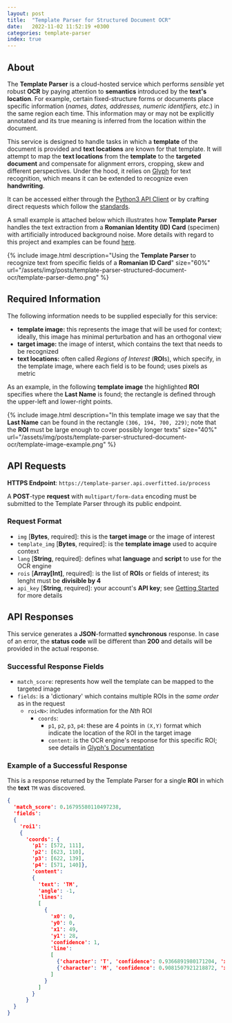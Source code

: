 ```yaml
---
layout: post
title:  "Template Parser for Structured Document OCR"
date:   2022-11-02 11:52:19 +0300
categories: template-parser
index: true
---
```


## About

The **Template Parser** is a cloud-hosted service which performs *sensible* yet robust **OCR** by paying attention to **semantics** introduced by the **text's location**. For example, certain fixed-structure forms or documents place specific information (*names, dates, addresses, numeric identifiers, etc.*) in the same region each time. This information may or may not be explicitly annotated and its true meaning is inferred from the location within the document. 

This service is designed to handle tasks in which a **template** of the document is provided and **text locations** are known for that template. It will attempt to map the **text locations** from the **template** to the **targeted document** and compensate for alignment errors, cropping, skew and different perspectives. Under the hood, it relies on [Glyph](/ocr/glyph-ocr-engine) for text recognition, which means it can be extended to recognize even **handwriting**.

It can be accessed either through the [Python3 API Client](https://github.com/overfitted-io/python-api-client) or by crafting direct requests which follow the [standards](#api-requests).

A small example is attached below which illustrates how **Template Parser** handles the text extraction from a **Romanian Identity (ID) Card** (specimen) with artificially introduced background noise. More details with regard to this project and examples can be found [here](/template-parser/text-extraction-romanian-id-cards-ocr).

{% include image.html
            description="Using the **Template Parser** to recognize text from specific fields of a **Romanian ID Card**"
            size="60%"
            url="/assets/img/posts/template-parser-structured-document-ocr/template-parser-demo.png" %}

## Required Information

The following information needs to be supplied especially for this service:
* **template image:** this represents the image that will be used for context; ideally, this image has minimal perturbation and has an orthogonal view
* **target image:** the image of interst, which contains the text that needs to be recognized
* **text locations:** often called *Regions of Interest* (**ROI**s), which specify, in the template image, where each field is to be found; uses pixels as metric

As an example, in the following **template image** the highlighted **ROI** specifies where the **Last Name** is found; the rectangle is defined through the upper-left and lower-right points.

{% include image.html
            description="In this template image we say that the **Last Name** can be found in the rectangle `(306, 194, 700, 229)`; note that the **ROI** must be large enough to cover possibly longer texts"
            size="40%"
            url="/assets/img/posts/template-parser-structured-document-ocr/template-image-example.png" %}

## API Requests

**HTTPS Endpoint**: `https://template-parser.api.overfitted.io/process`

A **POST**-type **request** with `multipart/form-data` encoding must be submitted to the Template Parser through its public endpoint. 

### Request Format

* `img` [**Bytes**, required]: this is the **target image** or the image of interest
* `template_img` [**Bytes**, required]: is the **template image** used to acquire context
* `lang` [**String**, required]: defines what **language** and **script** to use for the OCR engine
* `rois` [**Array[Int]**, required]: is the list of **ROI**s or fields of interest; its lenght must be **divisible by 4** 
* `api_key` [**String**, required]: your account's **API key**; see [Getting Started](/getting-started) for more details

## API Responses

This service generates a **JSON**-formatted **synchronous** response. In case of an error, the **status code** will be different than **200** and details will be provided in the actual response.

### Successful Response Fields

* `match_score`: represents how well the template can be mapped to the targeted image 
* `fields`: is a 'dictionary' which contains multiple ROIs in the *same order* as in the request
  * `roi<N>`: includes information for the *Nth* ROI
    * `coords`: 
      * `p1`, `p2`, `p3`, `p4`: these are 4 points in `(X,Y)` format which indicate the location of the ROI in the target image 
      * `content`: is the OCR engine's response for this specific ROI; see details in [Glyph's Documentation](/ocr/glyph-ocr-engine#successful-response-fields) 

### Example of a Successful Response

This is a response returned by the Template Parser for a single **ROI** in which the **text** `TM` was discovered.

```JSON
{
  'match_score': 0.16795580110497238, 
  'fields': 
  {
    'roi1': 
    {
      'coords': {
        'p1': [572, 111], 
        'p2': [623, 110], 
        'p3': [622, 139], 
        'p4': [571, 140]}, 
        'content': 
        {
          'text': 'TM', 
          'angle': -1, 
          'lines': 
          [
            {
              'x0': 0, 
              'y0': 0, 
              'x1': 49, 
              'y1': 28, 
              'confidence': 1, 
              'line': 
              [
                {'character': 'T', 'confidence': 0.9366891980171204, 'x0': 13, 'x1': 16}, 
                {'character': 'M', 'confidence': 0.9081507921218872, 'x0': 25, 'x1': 27}
              ]
            }
          ]
        }
      }
  }
}
```